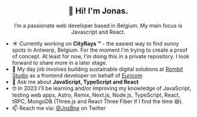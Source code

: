 <h2 align="center">👋 Hi! I'm Jonas.</h2>
<p align="center">I’m a passionate web developer based in Belgium. My main focus is Javascript and React.</p>

- ☀ Currently working on **CityRays &trade;** - the easiest way to find sunny spots in Antwerp, Belgium. For the moment I'm trying to create a proof of concept. At least for now, I'm doing this in a private repository. I look forward to share more in a later stage.
- 🔭 My day job involves building sustainable digital solutions at [Rombit Studio](https://rombit.studio/) as a frontend developer on behalf of [Euricom](https://www.euri.com/)
- 💬 Ask me about **JavaScript, TypeScript and React**
- 🤓 In 2023 I'll be learning and/or improving my knowledge of JavaScript, testing web apps, Astro, Remix, Next.js, Node.js, TypeScript, React, tRPC, MongoDB (Three.js and React Three Fiber if I find the time 😅).
- 📫 Reach me via: [@JnsBne](https://twitter.com/jnsbne) on Twitter


